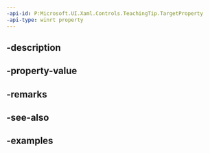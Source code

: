 ```yaml
---
-api-id: P:Microsoft.UI.Xaml.Controls.TeachingTip.TargetProperty
-api-type: winrt property
---
```


## -description

## -property-value

## -remarks

## -see-also

## -examples

